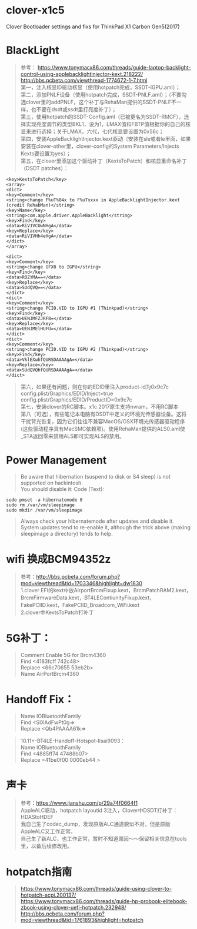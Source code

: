 # clover-x1c5
Clover Bootloader settings and fixs for ThinkPad X1 Carbon Gen5(2017) 

# BlackLight
>参考：  https://www.tonymacx86.com/threads/guide-laptop-backlight-control-using-applebacklightinjector-kext.218222/
http://bbs.pcbeta.com/viewthread-1774672-1-7.html  
第一，注入核显ID驱动核显（使用hotpatch完成，SSDT-IGPU.aml）；  
第二，添加PNLF设备（使用hotpatch完成，SSDT-PNLF.aml）；（不要勾选clover里的addPNLF，这个补丁与RehaMan提供的SSDT-PNLF不一样，也不要在dsdt或ssdt里打亮度补丁）；  
第三，使用hotpatch的SSDT-Config.aml（已被更名为SSDT-RMCF），选择实现亮度调节的类型BKL1，设为1，LMAX值和FBTP值根据你的自己的核显来进行选择；关于LMAX，六代，七代核显要设置为0x56c；  
第四，安装AppleBacklightInjector.kext驱动（安装在sle或者le里面，如果安装在clover-other里，clover-config的System Parameters/Injects Kexts要设置为yes）；  
第五，在clover里添加这个驱动补丁（KextsToPatch）和核显重命名补丁（DSDT patches）：  
```
<key>KextsToPatch</key>  
<array>  
<dict>  
<key>Comment</key>  
<string>change F%uT%04x to F%uTxxxx in AppleBacklightInjector.kext (credit RehabMan)</string>
<key>Name</key>
<string>com.apple.driver.AppleBacklight</string>
<key>Find</key>
<data>RiV1VCUwNHgA</data>
<key>Replace</key>
<data>RiV1VHh4eHgA</data>
</dict>
</array>

<dict>
<key>Comment</key>
<string>change GFX0 to IGPU</string>
<key>Find</key>
<data>R0ZYMA==</data>
<key>Replace</key>
<data>SUdQVQ==</data>
</dict>
<dict>
<key>Comment</key>
<string>change PCI0.VID to IGPU #1 (Thinkpad)</string>
<key>Find</key>
<data>UENJMFZJRF8=</data>
<key>Replace</key>
<data>UENJMElHUFU=</data>
</dict>
<dict>
<key>Comment</key>
<string>change PCI0.VID to IGPU #2 (Thinkpad)</string>
<key>Find</key>
<data>VklEXwhfQURSDAAAAgA=</data>
<key>Replace</key>
<data>SUdQVQhfQURSDAAAAgA=</data>
</dict>  
```
>第六，如果还有问题，则在你的EDID里注入product-id为0x9c7c  
config.plist/Graphics/EDID/Inject=true  
config.plist/Graphics/EDID/ProductID=0x9c7c  
第七，安装clover的RC脚本。x1c 2017原生支持nvram，不用RC脚本  
第八（可选），有些笔记本电脑有DSDT中定义的环境光传感器设备。这将干扰背光恢复，因为它们往往不兼容MacOS/OSX环境光传感器驱动程序(这些驱动程序具有MacSMC依赖项)。使用RehaMan提供的ALS0.aml使_STA返回零来禁用ALS即可实现ALS的禁用。


# Power Management
>Be aware that hibernation (suspend to disk or S4 sleep) is not supported on hackintosh.  
You should disable it:
Code (Text):
```
sudo pmset -a hibernatemode 0
sudo rm /var/vm/sleepimage
sudo mkdir /var/vm/sleepimage
```
>Always check your hibernatemode after updates and disable it. System updates tend to re-enable it, although the trick above (making sleepimage a directory) tends to help.


# wifi 换成BCM94352z
>参考：http://bbs.pcbeta.com/forum.php?mod=viewthread&tid=1703346&highlight=dw1830  
>1.clover EFI的kext中放AirportBrcmFixup.kext，BrcmPatchRAM2.kext，BrcmFirmwareData.kext，BT4LEContiunityFixup.kext，FakePCIID.kext，FakePCIID_Broadcom_WiFi.kext  
2.clover中KextsToPatch打补丁  

# 5G补丁：
>Comment Enable 5G for Brcm4360  
Find <4183fcff 742c48>  
Replace <66c70655 53eb2b>  
Name AirPortBrcm4360  

# Handoff Fix：
>Name IOBluetoothFamily  
Find <SIXAdFwPt0g=>  
Replace <Qb4PAAAA61k=>  

>10.11+-BT4LE-Handoff-Hotspot-lisai9093：  
>Name IOBluetoothFamily  
Find <4885ff74 47488b07>  
Replace <41be0f00 0000eb44 >  


# 声卡
>参考：https://www.jianshu.com/p/29a74f0664f1  
AppleALC驱动，hotpatch layoutid 3注入，Clover中DSDT打补丁：HDAStoHDEF  
我自己生了codec_dump，发现原版ALC通道貌似不对，但是原版AppleALC又工作正常。  
自己生了新ALC，也工作正常，暂时不知道原因～～保留相关信息在tools里，以备后续修改用。  


# hotpatch指南
>https://www.tonymacx86.com/threads/guide-using-clover-to-hotpatch-acpi.200137/  
https://www.tonymacx86.com/threads/guide-hp-probook-elitebook-zbook-using-clover-uefi-hotpatch.232948/  
http://bbs.pcbeta.com/forum.php?mod=viewthread&tid=1761893&highlight=hotpatch  
